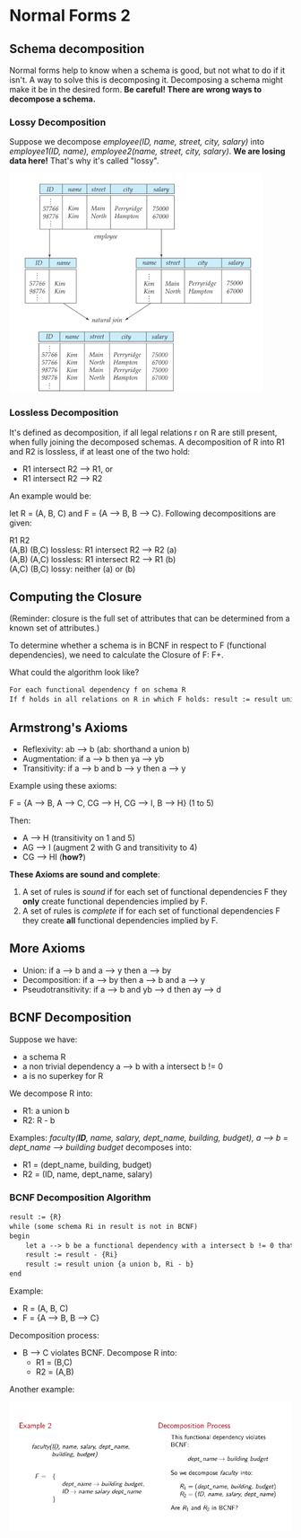# Normal Forms 2

## Schema decomposition

Normal forms help to know when a schema is good, but not what to do if it isn't. A way to solve this is decomposing it. Decomposing a schema might make it be in the desired form. **Be careful! There are wrong ways to decompose a schema.**

### Lossy Decomposition

Suppose we decompose *employee(ID, name, street, city, salary)* into *employee1(ID, name), employee2(name, street, city, salary)*. **We are losing data here!** That's why it's called "lossy".

![Lossy decomposition](../res/db13.png)

### Lossless Decomposition

It's defined as decomposition, if all legal relations r on R are still present, when fully joining the decomposed schemas. A decomposition of R into R1 and R2 is lossless, if at least one of the two hold:

- R1 intersect R2 --> R1, or
- R1 intersect R2 --> R2

An example would be:

let R = (A, B, C) and F = {A --> B, B --> C}. Following decompositions are given:

R1      R2
<br>
(A,B)   (B,C)   lossless: R1 intersect R2 --> R2 (a)
<br>
(A,B)   (A,C)   lossless: R1 intersect R2 --> R1 (b)
<br>
(A,C)   (B,C)   lossy: neither (a) or (b)

## Computing the Closure

(Reminder: closure is the full set of attributes that can be determined from a known set of attributes.)

To determine whether a schema is in BCNF in respect to F (functional dependencies), we need to calculate the Closure of F: F+.

What could the algorithm look like?

```md
For each functional dependency f on schema R
If f holds in all relations on R in which F holds: result := result union {f}
```

## Armstrong's Axioms

- Reflexivity: ab --> b (ab: shorthand a union b)
- Augmentation: if a --> b then ya --> yb
- Transitivity: if a --> b and b --> y then a --> y

Example using these axioms:

F = {A --> B, A --> C, CG --> H, CG --> I, B --> H} (1 to 5)

Then:

- A --> H (transitivity on 1 and 5)
- AG --> I (augment 2 with G and transitivity to 4)
- CG --> HI (**how?**)


**These Axioms are sound and complete**:

1. A set of rules is *sound* if for each set of functional dependencies F they **only** create functional dependencies implied by F.
2. A set of rules is *complete* if for each set of functional dependencies F they create **all** functional dependencies implied by F.

## More Axioms

- Union: if a --> b and a --> y then a --> by
- Decomposition: if a --> by then a --> b and a --> y
- Pseudotransitivity: if a --> b and yb --> d then ay --> d


## BCNF Decomposition

Suppose we have:

- a schema R
- a non trivial dependency a --> b with a intersect b != 0
- a is no superkey for R

We decompose R into:

- R1: a union b
- R2: R - b


Examples: *faculty(**ID**, name, salary, dept_name, building, budget), a --> b = dept_name --> building budget* decomposes into:

- R1 = (dept_name, building, budget)
- R2 = (ID, name, dept_name, salary)

### BCNF Decomposition Algorithm

```md
result := {R}
while (some schema Ri in result is not in BCNF)
begin
    let a --> b be a functional dependency with a intersect b != 0 that causes Ri to violate BCNF
    result := result - {Ri}
    result := result union {a union b, Ri - b}
end
```

Example:

- R = (A, B, C)
- F = {A --> B, B --> C}

Decomposition process:

- B --> C violates BCNF. Decompose R into:
  - R1 = (B,C)
  - R2 = (A,B)

Another example:

![BCNF Decomposition Algorithm](../res/db14.png)